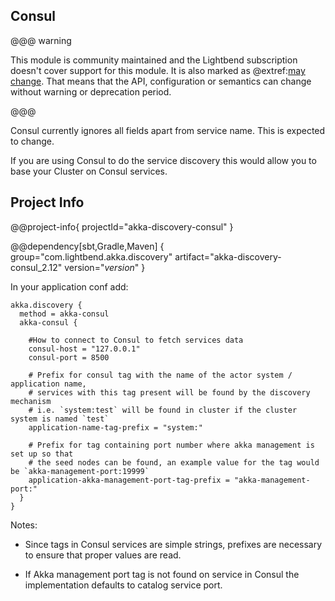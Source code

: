 ## Consul

@@@ warning

This module is community maintained and the Lightbend subscription doesn't cover support for this module.
  It is also marked as @extref:[may change](akka-docs:common/may-change.html).
  That means that the API, configuration or semantics can change without warning or deprecation period.

@@@

Consul currently ignores all fields apart from service name. This is expected to change.

If you are using Consul to do the service discovery this would allow you to base your Cluster on Consul services.

## Project Info

@@project-info{ projectId="akka-discovery-consul" }

@@dependency[sbt,Gradle,Maven] {
  group="com.lightbend.akka.discovery"
  artifact="akka-discovery-consul_2.12"
  version="$version$"
}

In your application conf add:
```
akka.discovery {
  method = akka-consul
  akka-consul {

    #How to connect to Consul to fetch services data
    consul-host = "127.0.0.1"
    consul-port = 8500

    # Prefix for consul tag with the name of the actor system / application name,
    # services with this tag present will be found by the discovery mechanism
    # i.e. `system:test` will be found in cluster if the cluster system is named `test`
    application-name-tag-prefix = "system:"

    # Prefix for tag containing port number where akka management is set up so that
    # the seed nodes can be found, an example value for the tag would be `akka-management-port:19999`
    application-akka-management-port-tag-prefix = "akka-management-port:"
  }
}
```

Notes:

* Since tags in Consul services are simple strings, prefixes are necessary to ensure that proper values are read.

* If Akka management port tag is not found on service in Consul the implementation defaults to catalog service port.


